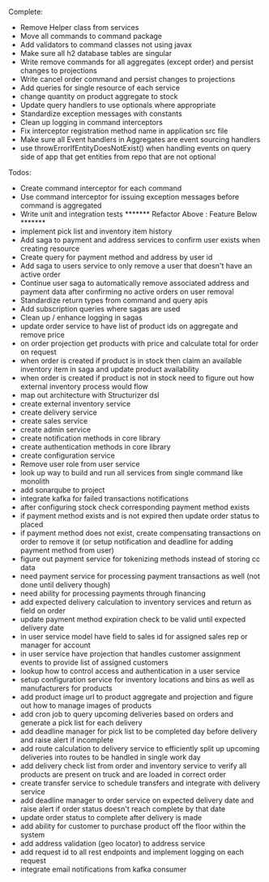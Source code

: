 Complete:
- Remove Helper class from services
- Move all commands to command package
- Add validators to command classes not using javax
- Make sure all h2 database tables are singular
- Write remove commands for all aggregates (except order) and persist changes to projections
- Write cancel order command and persist changes to projections
- Add queries for single resource of each service
- change quantity on product aggregate to stock
- Update query handlers to use optionals where appropriate
- Standardize exception messages with constants
- Clean up logging in command interceptors
- Fix interceptor registration method name in application src file
- Make sure all Event handlers in Aggregates are event sourcing handlers
- use throwErrorIfEntityDoesNotExist() when handling events on query side of app that get entities from repo that are not optional

Todos:
- Create command interceptor for each command
- Use command interceptor for issuing exception messages before command is aggregated
- Write unit and integration tests
******* Refactor Above : Feature Below *******
- implement pick list and inventory item history
- Add saga to payment and address services to confirm user exists when creating resource
- Create query for payment method and address by user id
- Add saga to users service to only remove a user that doesn't have an active order
- Continue user saga to automatically remove associated address and payment data after confirming no active orders on user removal
- Standardize return types from command and query apis
- Add subscription queries where sagas are used
- Clean up / enhance logging in sagas
- update order service to have list of product ids on aggregate and remove price
- on order projection get products with price and calculate total for order on request
- when order is created if product is in stock then claim an available inventory item in saga and update product availability
- when order is created if product is not in stock need to figure out how external inventory process would flow
- map out architecture with Structurizer dsl
- create external inventory service
- create delivery service
- create sales service
- create admin service
- create notification methods in core library
- create authentication methods in core library
- create configuration service
- Remove user role from user service
- look up way to build and run all services from single command like monolith
- add sonarqube to project
- integrate kafka for failed transactions notifications
- after configuring stock check corresponding payment method exists
- if payment method exists and is not expired then update order status to placed
- if payment method does not exist, create compensating transactions on order to remove it 
  (or setup notification and deadline for adding payment method from user)
- figure out payment service for tokenizing methods instead of storing cc data
- need payment service for processing payment transactions as well (not done until delivery though)
- need ability for processing payments through financing
- add expected delivery calculation to inventory services and return as field on order 
- update payment method expiration check to be valid until expected delivery date
- in user service model have field to sales id for assigned sales rep or manager for account
- in user service have projection that handles customer assignment events to provide list of assigned customers
- lookup how to control access and authentication in a user service
- setup configuration service for inventory locations and bins as well as manufacturers for products
- add product image url to product aggregate and projection and figure out how to manage images of products
- add cron job to query upcoming deliveries based on orders and generate a pick list for each delivery
- add deadline manager for pick list to be completed day before delivery and raise alert if incomplete
- add route calculation to delivery service to efficiently split up upcoming deliveries into routes to be handled in single work day
- add delivery check list from order and inventory service to verify all products are present on truck and are loaded in correct order
- create transfer service to schedule transfers and integrate with delivery service
- add deadline manager to order service on expected delivery date and raise alert if order status doesn't reach complete by that date
- update order status to complete after delivery is made
- add ability for customer to purchase product off the floor within the system
- add address validation (geo locator) to address service
- add request id to all rest endpoints and implement logging on each request
- integrate email notifications from kafka consumer
